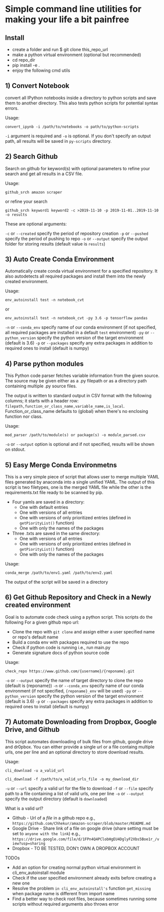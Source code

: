 # Simple command line utilities for making your life a bit painfree

## Install

- create a folder and run $ git clone this_repo_url
- make a python virtual environment (optional but recommended)
- cd repo_dir
- pip install -e .
- enjoy the following cmd utils

## 1) Convert Notebook

convert all IPython notebooks inside a directory to python scripts and save them to another directory. This also tests python scripts for potential syntax errors.

Usage:

`convert_ipynb -i /path/to/notebooks -o path/to/python-scripts`

`-i` argument is required and `-o` is optional. If you don't specify an output path, all results will be saved in `py-scripts` directory.

## 2) Search Github

Search on github for keyword(s) with optional parameters to refine your search and get all results in a CSV file.

Usage:

`github_srch amazon scraper`

or refine your search

`github_srch keyword1 keyword2 -c >2019-11-10 -p 2019-11-01..2019-11-10 -o results`

These are optional arguments:

`-c` or `--created` specify the period of repository creation
`-p` or `--pushed` specify the period of pushing to repo
`-o` or `--output` specify the output folder for storing results (default value is `results`)

## 3) Auto Create Conda Environment

Automatically create conda virtual environment for a specified repository. It also autodetects all required packages and install them into the newly created environment.

Usage:

`env_autoinstall test -n notebook_cvt`

or

`env_autoinstall test -n notebook_cvt -py 3.6 -p tensorflow pandas`

`-n` or `--conda_env` specify name of our conda environment (if not specified, all required packages are installed in a default `test` environment)
`-py` or `--python_version` specify the python version of the target environment (default is 3.6)
`-p` or `--packages` specify any extra packages in addition to required ones to install (default is numpy)

## 4) Parse python modules

This Python code parser fetches variable information from the given source. The source may be given either as a .py filepath or as a directory path containing multiple .py source files.

The output is written to standard output in CSV format with the following columns; it starts with a header row: `filepath,function_or_class_name,variable_name,is_local`.
Function_or_class_name defaults to (global) when there's no enclosing function nor class.

Usage:

`mod_parser /path/to/module(s) or package(s) -o module_parsed.csv`

`-o` or `--output` option is optional and if not specified, results will be shown on stdout.

## 5) Easy Merge Conda Environmetns

This is a very simple piece of script that allows user to merge multiple YAML files generated by anaconda into a single unified YAML. The output of this script is two filetypes, one is the merged YAML file while the other is the requirements.txt file ready to be scanned by pip.

- Four yamls are saved in a directory:
  - One with default entries
  - One with versions of all entries
  - One with versions of only prioritized entries (defined in `getPiorityList()` function)
  - One with only the names of the packages
- Three .txts are saved in the same directory:
  - One with versions of all entries
  - One with versions of only prioritized entries (defined in `getPiorityList()` function)
  - One with only the names of the packages

Usage:

`conda_merge /path/to/env1.yaml /path/to/env2.yaml`

The output of the script will be saved in a directory

## 6) Get Github Repository and Check in a Newly created environment

Goal is to automate code check using a python script. This scripts do the following
For a given github repo url:

- Clone the repo with `git clone` and assign either a user specified name or repo's default name
- Build a conda env with packages required to use the repo
- Check if python code is running i.e., run main.py
- Generate signature docs of python source code

Usage:

`check_repo https://www.github.com/{username}/{reponame}.git`

`-o` or `--output` specify the name of target directory to clone the repo (default is {reponame})
`-n` or `--conda_env` specify name of our conda environment (if not specified, `{reponame}_env` will be used)
`-py` or `--python_version` specify the python version of the target environment (default is 3.6)
`-p` or `--packages` specify any extra packages in addition to required ones to install (default is numpy)

## 7) Automate Downloading from Dropbox, Google Drive, and Github

This script automates downloading of bulk files from github, google drive and dr0pbox. You can either provide a single url or a file containg multiple urls, one per line and an optional directory to store download results.

Usage:

`cli_download -u a_valid_url`

`cli_download -f /path/to/a_valid_urls_file -o my_download_dir`

`-u` or `--url` specify a valid url for the file to download
`-f` or `--file` specify path to a file containing a list of valid urls, one per line
`-o` or `--output` specify the output directory (default is `downloaded`)

What is a valid url?

- Github - Url of a _file_ in a github repo e.g., `https://github.com/Chhekur/amazon-scraper/blob/master/README.md`
- Google Drive - Share link of a file on google drive (share setting must be set to `anyone with the link`) e.g., `https://drive.google.com/file/d/1FPn4Q4PClobHgEU4DglyF2Xbs5Boe1r_/view?usp=sharing`
- Dropbox - TO BE TESTED, DON't OWN A DROPBOX ACCOUNT

TODOs

- Add an option for creating normal python virtual environment in cli_env_autoinstall module
- Check if the user specified environment already exits before creating a new one
- Resolve the problem `in cli_env_autoinstall's` function `get_missing` when package name is different from import name
- Find a better way to check root files, because sometimes running some scripts without required arguments also throws error
